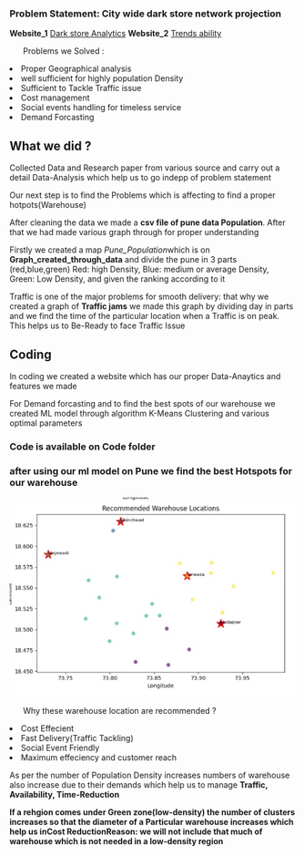 <h3> <B>Problem Statement: City wide dark store network projection</B></h3>


<b>Website_1</b> [Dark store Analytics](https://remarkable-baklava-216e9b.netlify.app/)
<b>Website_2</b> [Trends ability](https://gleeful-dodol-38f60b.netlify.app/)

<ul>Problems we Solved : </ul>
<li>Proper Geographical analysis </li>
<li>well sufficient for highly population Density </li>
<li>Sufficient to Tackle Traffic issue </li>
<li>Cost management</li>
<li>Social events handling for timeless service</li>
<li>Demand Forcasting</li>

<h2>What we did ?</h2>
<p>Collected Data and Research paper from various source and carry out a detail Data-Analysis which help us to go indepp of problem statement</p>

<p>Our next step is to find the Problems which is affecting to find a proper hotpots(Warehouse) </p>

<p>After cleaning the data we made a <b>csv file of pune data Population</b>. After that we had made various graph through for proper understanding</p>

<p>Firstly we created a map <i>Pune_Population</i>which is on <b>Graph_created_through_data</b> and divide the pune in 3 parts (red,blue,green) Red: high Density, Blue: medium or average Density, Green: Low Density, and given the ranking according to it </p>

<p>Traffic is one of the major problems for smooth delivery: that why we created a graph of <B>Traffic jams</B> we made this graph by dividing day in parts and we find the time of the particular location when a Traffic is on peak. This helps us to Be-Ready to face Traffic Issue</p>

<h2>Coding</h2>
<p>In coding we created a website which has our proper Data-Anaytics and features we made</p>
<p>For Demand forcasting and to find the best spots of our warehouse we created ML model through algorithm K-Means Clustering and various optimal parameters </p>
<h3>Code is available on <b>Code</b> folder</h3>
<h3> after using our ml model on Pune we find the best Hotspots for our warehouse</h3>

![Hotspots](https://github.com/Bit-Bard/Cyber-Flame-/blob/main/Hackron/Graph_created_through_data/ML_model_prediction.jpg)

<ul>Why these warehouse location are recommended ?</ul>
<li>Cost Effecient
<li>Fast Delivery(Traffic Tackling)
<li>Social Event Friendly
<li>Maximum effeciency and customer reach

<p>As per the number of Population Density increases numbers of warehouse also increase due to their demands which help us to manage <b>Traffic, Availability, Time-Reduction</p>
<P>If a rehgion comes under Green zone(low-density) the number of clusters increases so that the diameter of a Particular warehouse increases which help us in<b>Cost Reduction</b>Reason: we will not include that much of warehouse which is not needed in a low-density region</P>







